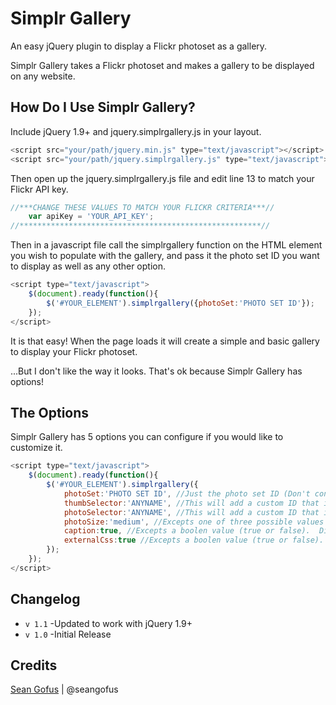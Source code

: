 # Simplr Gallery
An easy jQuery plugin to display a Flickr photoset as a gallery.

Simplr Gallery takes a Flickr photoset and makes a gallery to be displayed on any website.

## How Do I Use Simplr Gallery?
Include jQuery 1.9+ and jquery.simplrgallery.js in your layout.

```javascript
<script src="your/path/jquery.min.js" type="text/javascript"></script>
<script src="your/path/jquery.simplrgallery.js" type="text/javascript"></script>
```

Then open up the jquery.simplrgallery.js file and edit line 13 to match your Flickr API key.

```javascript
//***CHANGE THESE VALUES TO MATCH YOUR FLICKR CRITERIA***//
	var apiKey = 'YOUR_API_KEY';
//******************************************************//
```
Then in a javascript file call the simplrgallery function on the HTML element you wish to populate with the gallery, and pass it the photo set ID you want to display as well as any other option.

```javascript
<script type="text/javascript">
	$(document).ready(function(){
		$('#YOUR_ELEMENT').simplrgallery({photoSet:'PHOTO SET ID'});
	});
</script>
```

It is that easy!  When the page loads it will create a simple and basic gallery to display your Flickr photoset.

...But I don't like the way it looks.  That's ok because Simplr Gallery has options!

## The Options

Simplr Gallery has 5 options you can configure if you would like to customize it.

```javascript
<script type="text/javascript">
	$(document).ready(function(){
		$('#YOUR_ELEMENT').simplrgallery({
			photoSet:'PHOTO SET ID', //Just the photo set ID (Don't consider this an option, IT IS REQUIRED).
			thumbSelector:'ANYNAME', //This will add a custom ID that is specified to the thumbnail's parent element.
			photoSelector:'ANYNAME', //This will add a custom ID that is specified to the large single photo.
			photoSize:'medium', //Excepts one of three possible values 'small', 'medium', or 'large'.
			caption:true, //Excepts a boolen value (true or false).  Displays the image's title as the caption of the photo.
			externalCss:true //Excepts a boolen value (true or false).  Turns off built in styles so that an external style may be appiled.
		});
	});
</script>
```

## Changelog
+ `v 1.1` -Updated to work with jQuery 1.9+
+ `v 1.0` -Initial Release

## Credits
[Sean Gofus](http://www.seangofus.com) | @seangofus